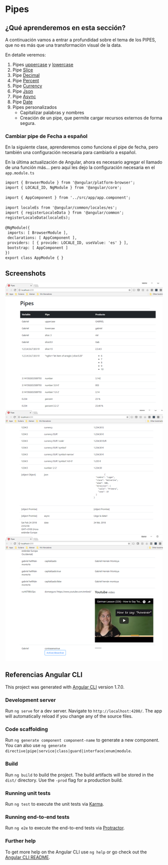 # Pipes

## ¿Qué aprenderemos en esta sección?

A continuación vamos a entrar a profundidad sobre el tema de los PIPES, que no es más que una transformación visual de la data.

En detalle veremos:

1. Pipes [uppercase](https://angular.io/api/common/UpperCasePipe) y [lowercase](https://angular.io/api/common/LowerCasePipe)
2. Pipe [Slice](https://angular.io/api/common/SlicePipe)
3. Pipe [Decimal](https://angular.io/api/common/DecimalPipe)
4. Pipe [Percent](https://angular.io/api/common/PercentPipe)
5. Pipe [Currency](https://angular.io/api/common/CurrencyPipe)
6. Pipe [Json](https://angular.io/api/common/JsonPipe)
7. Pipe [Async](https://angular.io/api/common/AsyncPipe)
8. Pipe [Date](https://angular.io/api/common/DatePipe)
9. Pipes personalizados
    * Capitalizar palabras y nombres
    * Creación de un pipe, que permite cargar recursos externos de forma segura.



### Cambiar pipe de Fecha a español

En la siguiente clase, aprenderemos como funciona el pipe de fecha, pero también una configuración necesaria para cambiarlo a español.

En la última actualización de Angular, ahora es necesario agregar el llamado de una función más... pero aquí les dejo la configuración necesaria en el ```app.module.ts```

```tsScript
import { BrowserModule } from '@angular/platform-browser';
import { LOCALE_ID, NgModule } from '@angular/core';

import { AppComponent } from '../src/app/app.component';

import localeEs from '@angular/common/locales/es';
import { registerLocaleData } from '@angular/common';
registerLocaleData(localeEs);

@NgModule({
 imports: [ BrowserModule ],
 declarations: [ AppComponent ],
 providers: [ { provide: LOCALE_ID, useValue: 'es' } ],
 bootstrap: [ AppComponent ]
})
export class AppModule { }
```

## Screenshots

![Pantalla principal](documentation/mainscreen1.png)
![Pantalla principal](documentation/mainscreen2.png)
![Pantalla principal](documentation/mainscreen3.png)


## Referencias Angular CLI

This project was generated with [Angular CLI](https://github.com/angular/angular-cli) version 1.7.0.

### Development server

Run `ng serve` for a dev server. Navigate to `http://localhost:4200/`. The app will automatically reload if you change any of the source files.

### Code scaffolding

Run `ng generate component component-name` to generate a new component. You can also use `ng generate directive|pipe|service|class|guard|interface|enum|module`.

### Build

Run `ng build` to build the project. The build artifacts will be stored in the `dist/` directory. Use the `-prod` flag for a production build.

### Running unit tests

Run `ng test` to execute the unit tests via [Karma](https://karma-runner.github.io).

### Running end-to-end tests

Run `ng e2e` to execute the end-to-end tests via [Protractor](http://www.protractortest.org/).

### Further help

To get more help on the Angular CLI use `ng help` or go check out the [Angular CLI README](https://github.com/angular/angular-cli/blob/master/README.md).
